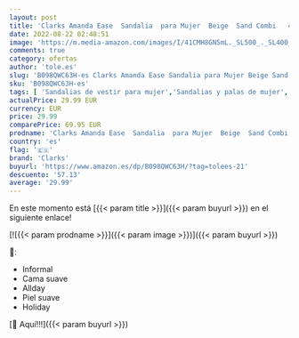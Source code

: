 ```yaml
---
layout: post
title: 'Clarks Amanda Ease  Sandalia  para Mujer  Beige  Sand Combi   41.5 EU'
date: 2022-08-22 02:48:51
image: 'https://m.media-amazon.com/images/I/41CMH8GN5mL._SL500_._SL400_.jpg'
comments: true
category: ofertas
author: 'tole.es'
slug: 'B098QWC63H-es Clarks Amanda Ease Sandalia para Mujer Beige Sand Combi...'
sku: 'B098QWC63H-es'
tags: [ 'Sandalias de vestir para mujer','Sandalias y palas de mujer','Zapatos','Zapatos para mujer','Zapatos y complementos','clarks','sandalia','🇪🇸', ]
actualPrice: 29.99 EUR
currency: EUR
price: 29.99
comparePrice: 69.95 EUR
prodname: 'Clarks Amanda Ease  Sandalia  para Mujer  Beige  Sand Combi   41.5 EU'
country: 'es'
flag: '🇪🇸'
brand: 'Clarks'
buyurl: 'https://www.amazon.es/dp/B098QWC63H/?tag=tolees-21'
descuento: '57.13'
average: '29.99'
---
```


En este momento está [{{< param title >}}]({{< param buyurl >}}) en el siguiente enlace!

[![{{< param prodname >}}]({{< param image >}})]({{< param buyurl >}})

🔎:

- Informal
- Cama suave
- Allday
- Piel suave
- Holiday

[🛒 Aquí!!!]({{< param buyurl >}})
